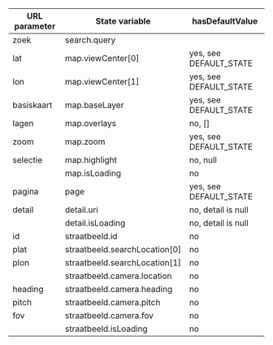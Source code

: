 | URL parameter | State variable                  | hasDefaultValue        |
|---------------|---------------------------------|------------------------|
| zoek          | search.query || search.location | no, null               |
| lat           | map.viewCenter[0]               | yes, see DEFAULT_STATE |
| lon           | map.viewCenter[1]               | yes, see DEFAULT_STATE |
| basiskaart    | map.baseLayer                   | yes, see DEFAULT_STATE |
| lagen         | map.overlays                    | no, []                 |
| zoom          | map.zoom                        | yes, see DEFAULT_STATE |
| selectie      | map.highlight                   | no, null               |
|               | map.isLoading                   | no                     |
| pagina        | page                            | yes, see DEFAULT_STATE |
| detail        | detail.uri                      | no, detail is null     |
|               | detail.isLoading                | no, detail is null     |
| id            | straatbeeld.id                  | no                     |
| plat          | straatbeeld.searchLocation[0]   | no                     |
| plon          | straatbeeld.searchLocation[1]   | no                     |
|               | straatbeeld.camera.location     | no                     |
| heading       | straatbeeld.camera.heading      | no                     |
| pitch         | straatbeeld.camera.pitch        | no                     |
| fov           | straatbeeld.camera.fov          | no                     |
|               | straatbeeld.isLoading           | no                     |
